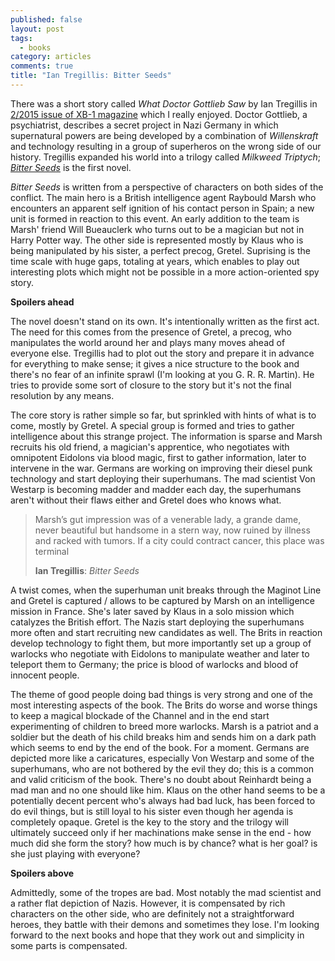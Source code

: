 ```yaml
---
published: false
layout: post
tags:
  - books
category: articles
comments: true
title: "Ian Tregillis: Bitter Seeds"
---
```


There was a short story called *What Doctor Gottlieb Saw* by Ian Tregillis in [2/2015 issue of XB-1 magazine](http://www.casopisxb1.cz/obsahy/obsah-xb-1-2-2015/) which I really enjoyed. Doctor Gottlieb, a psychiatrist, describes a secret project in Nazi Germany in which supernatural powers are being developed by a combination of *Willenskraft* and technology resulting in a group of superheros on the wrong side of our history. Tregillis expanded his world into a trilogy called *Milkweed Triptych*; [*Bitter Seeds*](https://www.goodreads.com/book/show/19403353-bitter-seeds) is the first novel.

*Bitter Seeds* is written from a perspective of characters on both sides of the conflict. The main hero is a British intelligence agent Raybould Marsh who encounters an apparent self ignition of his contact person in Spain; a new unit is formed in reaction to this event. An early addition to the team is Marsh' friend Will Bueauclerk who turns out to be a magician but not in Harry Potter way. The other side is represented mostly by Klaus who is being manipulated by his sister, a perfect precog, Gretel. Suprising is the time scale with huge gaps, totaling at years, which enables to play out interesting plots which might not be possible in a more action-oriented spy story.

**Spoilers ahead**

The novel doesn't stand on its own. It's intentionally written as the first act. The need for this comes from the presence of Gretel, a precog, who manipulates the world around her and plays many moves ahead of everyone else. Tregillis had to plot out the story and prepare it in advance for everything to make sense; it gives a nice structure to the book and there's no fear of an infinite sprawl (I'm looking at you G. R. R. Martin). He tries to provide some sort of closure to the story but it's not the final resolution by any means.

The core story is rather simple so far, but sprinkled with hints of what is to come, mostly by Gretel. A special group is formed and tries to gather intelligence about this strange project. The information is sparse and Marsh recruits his old friend, a magician's apprentice, who negotiates with omnipotent Eidolons via blood magic, first to gather information, later to intervene in the war. Germans are working on improving their diesel punk technology and start deploying their superhumans. The mad scientist Von Westarp is becoming madder and madder each day, the superhumans aren't without their flaws either and Gretel does who knows what.

> Marsh’s gut impression was of a venerable lady, a grande dame, never beautiful but handsome in a stern way, now ruined by illness and racked with tumors. If a city could contract cancer, this place was terminal
>
> __Ian Tregillis__: _Bitter Seeds_

A twist comes, when the superhuman unit breaks through the Maginot Line and Gretel is captured / allows to be captured by Marsh on an intelligence mission in France. She's later saved by Klaus in a solo mission which catalyzes the British effort. The Nazis start deploying the superhumans more often and start recruiting new candidates as well. The Brits in reaction develop technology to fight them, but more importantly set up a group of warlocks who negotiate with Eidolons to manipulate weather and later to teleport them to Germany; the price is blood of warlocks and blood of innocent people.

The theme of good people doing bad things is very strong and one of the most interesting aspects of the book. The Brits do worse and worse things to keep a magical blockade of the Channel and in the end start experimenting of children to breed more warlocks. Marsh is a patriot and a soldier but the death of his child breaks him and sends him on a dark path which seems to end by the end of the book. For a moment. Germans are depicted more like a caricatures, especially Von Westarp and some of the superhumans, who are not bothered by the evil they do; this is a common and valid criticism of the book. There's no doubt about Reinhardt being a mad man and no one should like him. Klaus on the other hand seems to be a potentially decent percent who's always had bad luck, has been forced to do evil things, but is still loyal to his sister even though her agenda is completely opaque. Gretel is the key to the story and the trilogy will ultimately succeed only if her machinations make sense in the end - how much did she form the story? how much is by chance? what is her goal? is she just playing with everyone?

**Spoilers above**

Admittedly, some of the tropes are bad. Most notably the mad scientist and a rather flat depiction of Nazis. However, it is compensated by rich characters on the other side, who are definitely not a straightforward heroes, they battle with their demons and sometimes they lose. I'm looking forward to the next books and hope that they work out and simplicity in some parts is compensated.
